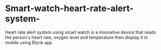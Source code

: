 # Smart-watch-heart-rate-alert-system-
Heart rate alert system using smart watch is a innovative device that reads the person's heart rate, oxygen level and temperature then display it in mobile using Blynk app
